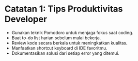 # Catatan 1: Tips Produktivitas Developer

- Gunakan teknik Pomodoro untuk menjaga fokus saat coding.
- Buat to-do list harian sebelum mulai bekerja.
- Review kode secara berkala untuk meningkatkan kualitas.
- Manfaatkan shortcut keyboard di IDE favoritmu.
- Dokumentasikan solusi dari setiap error yang ditemui.
